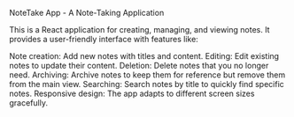 NoteTake App - A Note-Taking Application

This is a React application for creating, managing, and viewing notes. It provides a user-friendly interface with features like:

Note creation: Add new notes with titles and content.
Editing: Edit existing notes to update their content.
Deletion: Delete notes that you no longer need.
Archiving: Archive notes to keep them for reference but remove them from the main view.
Searching: Search notes by title to quickly find specific notes.
Responsive design: The app adapts to different screen sizes gracefully.
